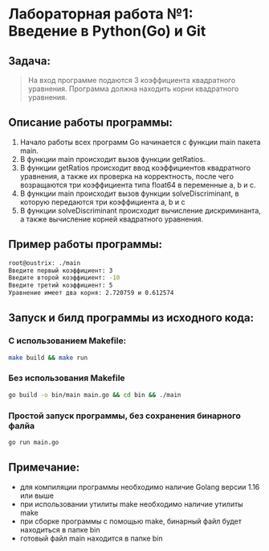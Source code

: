 # Лабораторная работа №1: Введение в Python(Go) и Git

## Задача:
> На вход программе подаются 3 коэффициента квадратного уравнения. Программа должна находить корни квадратного уравнения.

## Описание работы программы:

1. Начало работы всех программ Go начинается с функции main пакета main.
2. В функции main происходит вызов функции getRatios.
3. В функции getRatios происходит ввод коэффициентов квадратного уравнения, а также их проверка на корректность, после чего возращаются три коэффициента типа float64 в переменные a, b и c.
4. В функции main происходит вызов функции solveDiscriminant, в которую передаются три коэффициента a, b и c
5. В функции solveDiscriminant происходит вычисление дискриминанта, а также вычисление корней квадратного уравнения.

## Пример работы программы:

```bash
root@oustrix: ./main
Введите первый коэффициент: 3
Введите второй коэффициент: -10
Введите третий коэффициент: 5
Уравнение имеет два корня: 2.720759 и 0.612574
```

## Запуск и билд программы из исходного кода:
### С использованием Makefile:
```bash
make build && make run
```
### Без использования Makefile
```bash
go build -o bin/main main.go && cd bin && ./main
```
### Простой запуск программы, без сохранения бинарного фалйа
```bash
go run main.go
```

## Примечание:
+ для компиляции программы необходимо наличие Golang версии 1.16 или выше
+ при использовании утилиты make необходимо наличие утилиты make
+ при сборке программы с помощью make, бинарный файл будет находиться в папке bin
+ готовый файл main находится в папке bin